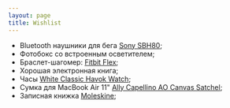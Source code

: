 ```yaml
---
layout: page
title: Wishlist
---
```


- Bluetooth наушники для бега [Sony SBH80][sony];
- Фотобокс со встроенным осветителем;
- Браслет-шагомер: [Fitbit Flex][fitbit];
- Хорошая электронная книга;
- Часы [White Classic Havok Watch][watch];
- Сумка для MacBook Air 11" [Ally Capellino AO Canvas Satchel][bag];
- Записная книжка [Moleskine][moleskine];

[fitbit]: http://market.yandex.ru/model.xml?modelid=10802171&hid=10498025
[sony]: http://market.yandex.ru/model.xml?modelid=10760046&hid=418706
[watch]: http://www.elliothavok.com/shop/white-classic-havok-watch-pre-sale?category=Watches
[bag]: http://www.re-store.ru/accessories/bags/ally-capellino/5060167430329/
[moleskine]: http://www.moleskines-shop.ru/collection/Moleskine-Classic/product/Moleskine-Large-Ruled-Notebook
